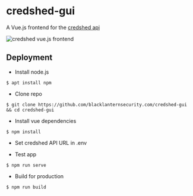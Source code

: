 # credshed-gui

A Vue.js frontend for the [credshed api](https://github.com/blacklanternsecurity/credshed-api)

![credshed vue.js frontend](https://user-images.githubusercontent.com/20261699/106053748-27548980-60b9-11eb-90d6-b691dcc43054.png)

## Deployment

* Install node.js
~~~
$ apt install npm
~~~

* Clone repo
~~~
$ git clone https://github.com/blacklanternsecurity.com/credshed-gui && cd credshed-gui
~~~

* Install vue dependencies
~~~
$ npm install
~~~

* Set credshed API URL in .env

* Test app
~~~
$ npm run serve
~~~

* Build for production
~~~
$ npm run build
~~~